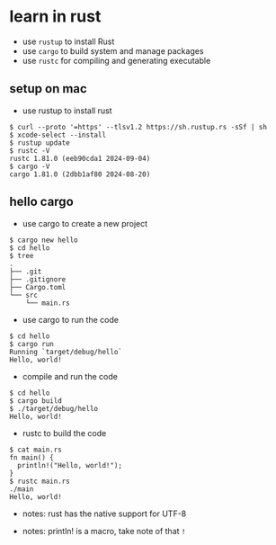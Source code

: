 # learn in rust

* use ```rustup``` to install Rust
* use ```cargo``` to build system and manage packages
* use ```rustc``` for compiling and generating executable

## setup on mac

* use rustup to install rust

```
$ curl --proto '=https' --tlsv1.2 https://sh.rustup.rs -sSf | sh
$ xcode-select --install
$ rustup update
$ rustc -V
rustc 1.81.0 (eeb90cda1 2024-09-04)
$ cargo -V
cargo 1.81.0 (2dbb1af80 2024-08-20)
```

## hello cargo

* use cargo to create a new project

```
$ cargo new hello
$ cd hello
$ tree
.
├── .git
├── .gitignore
├── Cargo.toml
└── src
    └── main.rs
```

* use cargo to run the code

```
$ cd hello
$ cargo run
Running `target/debug/hello`
Hello, world!
```

* compile and run the code

```
$ cd hello
$ cargo build
$ ./target/debug/hello
Hello, world!
```

* rustc to build the code

```
$ cat main.rs
fn main() {
  println!("Hello, world!");
}
$ rustc main.rs
./main
Hello, world!
```

* notes: rust has the native support for UTF-8

* notes: println! is a macro, take note of that ```!```

